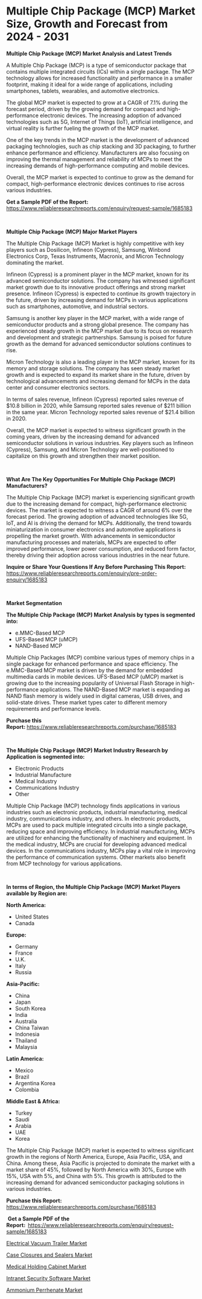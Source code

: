 <p><h1>Multiple Chip Package (MCP) Market Size, Growth and Forecast from 2024 - 2031</h1></p><p><strong>Multiple Chip Package (MCP) Market Analysis and Latest Trends</strong></p>
<p><p>A Multiple Chip Package (MCP) is a type of semiconductor package that contains multiple integrated circuits (ICs) within a single package. The MCP technology allows for increased functionality and performance in a smaller footprint, making it ideal for a wide range of applications, including smartphones, tablets, wearables, and automotive electronics.</p><p>The global MCP market is expected to grow at a CAGR of 7.1% during the forecast period, driven by the growing demand for compact and high-performance electronic devices. The increasing adoption of advanced technologies such as 5G, Internet of Things (IoT), artificial intelligence, and virtual reality is further fueling the growth of the MCP market.</p><p>One of the key trends in the MCP market is the development of advanced packaging technologies, such as chip stacking and 3D packaging, to further enhance performance and efficiency. Manufacturers are also focusing on improving the thermal management and reliability of MCPs to meet the increasing demands of high-performance computing and mobile devices.</p><p>Overall, the MCP market is expected to continue to grow as the demand for compact, high-performance electronic devices continues to rise across various industries.</p></p>
<p><strong>Get a Sample PDF of the Report:&nbsp;</strong> <a href="https://www.reliableresearchreports.com/enquiry/request-sample/1685183">https://www.reliableresearchreports.com/enquiry/request-sample/1685183</a></p>
<p>&nbsp;</p>
<p><strong>Multiple Chip Package (MCP) Major Market Players</strong></p>
<p><p>The Multiple Chip Package (MCP) Market is highly competitive with key players such as Dosilicon, Infineon (Cypress), Samsung, Winbond Electronics Corp, Texas Instruments, Macronix, and Micron Technology dominating the market.</p><p>Infineon (Cypress) is a prominent player in the MCP market, known for its advanced semiconductor solutions. The company has witnessed significant market growth due to its innovative product offerings and strong market presence. Infineon (Cypress) is expected to continue its growth trajectory in the future, driven by increasing demand for MCPs in various applications such as smartphones, automotive, and industrial sectors.</p><p>Samsung is another key player in the MCP market, with a wide range of semiconductor products and a strong global presence. The company has experienced steady growth in the MCP market due to its focus on research and development and strategic partnerships. Samsung is poised for future growth as the demand for advanced semiconductor solutions continues to rise.</p><p>Micron Technology is also a leading player in the MCP market, known for its memory and storage solutions. The company has seen steady market growth and is expected to expand its market share in the future, driven by technological advancements and increasing demand for MCPs in the data center and consumer electronics sectors.</p><p>In terms of sales revenue, Infineon (Cypress) reported sales revenue of $10.8 billion in 2020, while Samsung reported sales revenue of $211 billion in the same year. Micron Technology reported sales revenue of $21.4 billion in 2020.</p><p>Overall, the MCP market is expected to witness significant growth in the coming years, driven by the increasing demand for advanced semiconductor solutions in various industries. Key players such as Infineon (Cypress), Samsung, and Micron Technology are well-positioned to capitalize on this growth and strengthen their market position.</p></p>
<p>&nbsp;</p>
<p><strong>What Are The Key Opportunities For Multiple Chip Package (MCP) Manufacturers?</strong></p>
<p><p>The Multiple Chip Package (MCP) market is experiencing significant growth due to the increasing demand for compact, high-performance electronic devices. The market is expected to witness a CAGR of around 6% over the forecast period. The growing adoption of advanced technologies like 5G, IoT, and AI is driving the demand for MCPs. Additionally, the trend towards miniaturization in consumer electronics and automotive applications is propelling the market growth. With advancements in semiconductor manufacturing processes and materials, MCPs are expected to offer improved performance, lower power consumption, and reduced form factor, thereby driving their adoption across various industries in the near future.</p></p>
<p><strong>Inquire or Share Your Questions If Any Before Purchasing This Report:</strong> <a href="https://www.reliableresearchreports.com/enquiry/pre-order-enquiry/1685183">https://www.reliableresearchreports.com/enquiry/pre-order-enquiry/1685183</a></p>
<p>&nbsp;</p>
<p><strong>Market Segmentation</strong></p>
<p><strong>The Multiple Chip Package (MCP) Market Analysis by types is segmented into:</strong></p>
<p><ul><li>e.MMC-Based MCP</li><li>UFS-Based MCP (uMCP)</li><li>NAND-Based MCP</li></ul></p>
<p><p>Multiple Chip Packages (MCP) combine various types of memory chips in a single package for enhanced performance and space efficiency. The e.MMC-Based MCP market is driven by the demand for embedded multimedia cards in mobile devices. UFS-Based MCP (uMCP) market is growing due to the increasing popularity of Universal Flash Storage in high-performance applications. The NAND-Based MCP market is expanding as NAND flash memory is widely used in digital cameras, USB drives, and solid-state drives. These market types cater to different memory requirements and performance levels.</p></p>
<p><strong>Purchase this Report:&nbsp;</strong><a href="https://www.reliableresearchreports.com/purchase/1685183">https://www.reliableresearchreports.com/purchase/1685183</a></p>
<p>&nbsp;</p>
<p><strong>The Multiple Chip Package (MCP) Market Industry Research by Application is segmented into:</strong></p>
<p><ul><li>Electronic Products</li><li>Industrial Manufacture</li><li>Medical Industry</li><li>Communications Industry</li><li>Other</li></ul></p>
<p><p>Multiple Chip Package (MCP) technology finds applications in various industries such as electronic products, industrial manufacturing, medical industry, communications industry, and others. In electronic products, MCPs are used to pack multiple integrated circuits into a single package, reducing space and improving efficiency. In industrial manufacturing, MCPs are utilized for enhancing the functionality of machinery and equipment. In the medical industry, MCPs are crucial for developing advanced medical devices. In the communications industry, MCPs play a vital role in improving the performance of communication systems. Other markets also benefit from MCP technology for various applications.</p></p>
<p>&nbsp;</p>
<p><strong>In terms of Region, the Multiple Chip Package (MCP) Market Players available by Region are:</strong></p>
<p>
    <p> <strong> North America: </strong>
        <ul>
            <li>United States</li>
            <li>Canada</li>
        </ul>
        </p> 
    <p> <strong> Europe: </strong>
        <ul>
            <li>Germany</li>
            <li>France</li>
            <li>U.K.</li>
            <li>Italy</li>
            <li>Russia</li>
        </ul>
        </p> 
    <p> <strong> Asia-Pacific: </strong>
        <ul>
            <li>China</li>
            <li>Japan</li>
            <li>South Korea</li>
            <li>India</li>
            <li>Australia</li>
            <li>China Taiwan</li>
            <li>Indonesia</li>
            <li>Thailand</li>
            <li>Malaysia</li>
        </ul>
        </p> 
    <p> <strong> Latin America: </strong>
        <ul>
            <li>Mexico</li>
            <li>Brazil</li>
            <li>Argentina Korea</li>
            <li>Colombia</li>
        </ul>
        </p> 
    <p> <strong> Middle East & Africa: </strong>
        <ul>
            <li>Turkey</li>
            <li>Saudi</li>
            <li>Arabia</li>
            <li>UAE</li>
            <li>Korea</li>
        </ul>
    </p>
    </p>
<p><p>The Multiple Chip Package (MCP) market is expected to witness significant growth in the regions of North America, Europe, Asia Pacific, USA, and China. Among these, Asia Pacific is projected to dominate the market with a market share of 45%, followed by North America with 30%, Europe with 15%, USA with 5%, and China with 5%. This growth is attributed to the increasing demand for advanced semiconductor packaging solutions in various industries.</p></p>
<p><strong>Purchase this Report: </strong><a href="https://www.reliableresearchreports.com/purchase/1685183">https://www.reliableresearchreports.com/purchase/1685183</a></p>
<p>&nbsp;<strong>Get a Sample PDF of the Report:&nbsp;&nbsp;</strong><a href="https://www.reliableresearchreports.com/enquiry/request-sample/1685183">https://www.reliableresearchreports.com/enquiry/request-sample/1685183</a></p>
<p><strong></strong></p>
<p><p><a href="https://github.com/jodemen/Market-Research-Report-List-1/blob/main/electrical-vacuum-trailer-market.md">Electrical Vacuum Trailer Market</a></p><p><a href="https://github.com/jj19131/Market-Research-Report-List-1/blob/main/case-closures-and-sealers-market.md">Case Closures and Sealers Market</a></p><p><a href="https://github.com/sougarounis/Market-Research-Report-List-2/blob/main/medical-holding-cabinet-market.md">Medical Holding Cabinet Market</a></p><p><a href="https://issuu.com/reportprime-2/docs/intranet-security-software-market-size-2030.pptx">Intranet Security Software Market</a></p><p><a href="https://issuu.com/reportprime-2/docs/ammonium-perrhenate-market-size-2030.pptx">Ammonium Perrhenate Market</a></p></p>